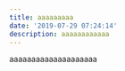 ```yaml
---
title: aaaaaaaaa
date: '2019-07-29 07:24:14'
description: aaaaaaaaaaaa
---
```

aaaaaaaaaaaaaaaaaaaa
